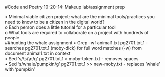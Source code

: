 #Code and Poetry 10-20-14: Makeup lab/assignment prep
 
•	Minimal viable citizen project: what are the minimal tools/practices you need to know to be a citizen in the digital world?  
o	Each person does a little tutorial for a particular tool   
o	What tools are required to collaborate on a project with hundreds of people  
##hunting the whale assignment
•	Grep –wf animal1.txt pg2701.txt.1 - searches pg2701.txt.1 (moby-dick) for full word matches (-w) from document animal1.txt in context  
•	Sed ‘s/\s/\n/g’ pg2701.txt.1 > moby-token.txt - removes spaces     
•	Sed ‘s/whale/pumpkin/g’ pg2701.txt.1 >> new-moby.txt - replaces ‘whale’ with ‘pumpkin’   
